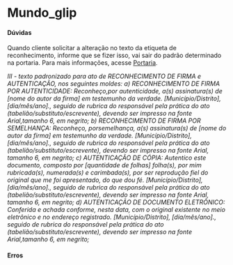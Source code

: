 # Mundo_glip

#### Dúvidas

Quando cliente solicitar a alteração no texto da etiqueta de reconhecimento, informe que se fizer isso, vai sair do padrão determinado na portaria. Para mais informações, acesse [Portaria](http://www8.tjmg.jus.br/institucional/at/pdf/pt00092012.pdf).

*III - texto padronizado para ato de RECONHECIMENTO DE FIRMA e AUTENTICAÇÃO, nos seguintes moldes:
a) RECONHECIMENTO DE FIRMA POR AUTENTICIDADE: Reconheço,por autenticidade, a(s) assinatura(s) de [nome do autor da firma] em testemunho da
verdade. [Município/Distrito], [dia/mês/ano]., seguido de rubrica do responsável pela prática do ato (tabelião/substituto/escrevente), devendo ser impresso na fonte Arial,tamanho 6, em negrito;
b) RECONHECIMENTO DE FIRMA POR SEMELHANÇA: Reconheço, porsemelhança, a(s) assinatura(s) de [nome do autor da firma] em testemunho da verdade.
[Município/Distrito], [dia/mês/ano]., seguido de rubrica do responsável pela prática do ato (tabelião/substituto/escrevente), devendo ser impresso na fonte Arial, tamanho 6, em negrito;
c) AUTENTICAÇÃO DE CÓPIA: Autentico este documento, composto por [quantidade de folhas] folha(s), por mim rubricada(s), numerada(s) e carimbada(s), por ser reprodução fiel do original que me foi apresentado, do que dou fé. [Município/Distrito],[dia/mês/ano]., seguido de rubrica do responsável pela prática do ato (tabelião/substituto/escrevente), devendo ser impresso na fonte Arial, tamanho 6, em negrito;
d) AUTENTICAÇÃO DE DOCUMENTO ELETRÔNICO: Conferida e achada conforme, nesta data, com o original existente no meio eletrônico e no endereço
registrado. [Município/Distrito], [dia/mês/ano]., seguido de rubrica do responsável pela prática do ato (tabelião/substituto/escrevente), devendo ser impresso na fonte Arial,tamanho 6, em negrito;*


#### Erros 
